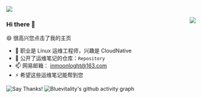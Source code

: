 ![](https://github.com/Bluevitality/Bluevitality/blob/main/header.png)


<img align="right" src="https://github-readme-stats.vercel.app/api?username=Bluevitality&show_icons=true&icon_color=CE1D2D&text_color=718096&bg_color=ffffff&hide_title=true" />

### Hi there 👋

😄 很高兴您点击了我的主页

- 🔭 职业是 Linux 运维工程师，兴趣是 CloudNative
- 🌱 公开了运维笔记的仓库：`Repository`
- 📫 网易邮箱： inmoonloght@163.com
- ⚡ 希望这些运维笔记能帮到您

![Say Thanks!](https://img.shields.io/badge/Say%20Thanks-!-1EAEDB.svg)
![Bluevitality's github activity graph](https://activity-graph.herokuapp.com/graph?username=Bluevitality&theme=minimal&custom_title=Frequency&radius=0&hide_border=true)
